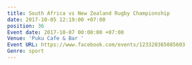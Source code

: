 ```yaml
---
title: South Africa vs New Zealand Rugby Championship
date: 2017-10-05 12:19:00 +07:00
position: 36
Event date: 2017-10-07 00:00:00 +07:00
Venue: 'Puku Cafe & Bar '
Event URL: https://www.facebook.com/events/123320365085603
Genre: sport
---
```


